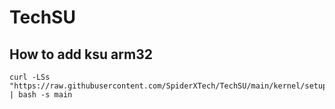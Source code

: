 # TechSU




## How to add ksu arm32
```
curl -LSs "https://raw.githubusercontent.com/SpiderXTech/TechSU/main/kernel/setup.sh" | bash -s main
```
